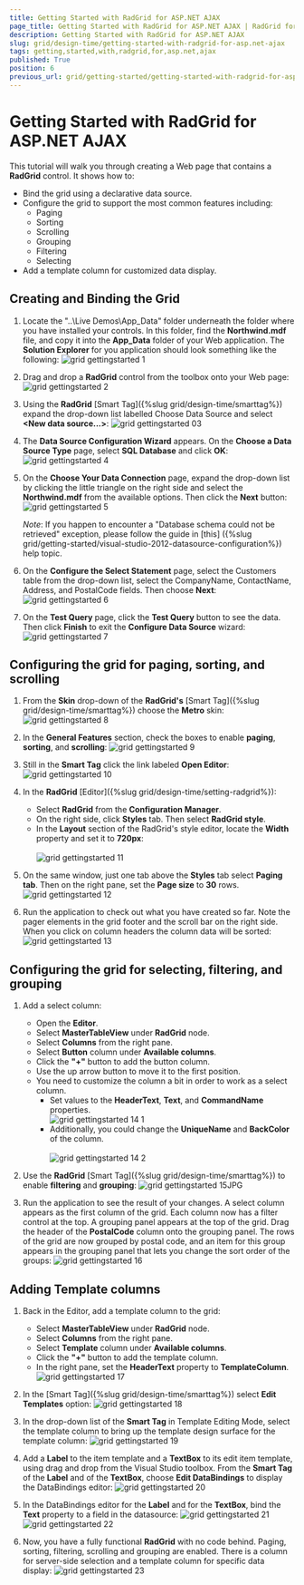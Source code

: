 ```yaml
---
title: Getting Started with RadGrid for ASP.NET AJAX
page_title: Getting Started with RadGrid for ASP.NET AJAX | RadGrid for ASP.NET AJAX Documentation
description: Getting Started with RadGrid for ASP.NET AJAX
slug: grid/design-time/getting-started-with-radgrid-for-asp.net-ajax
tags: getting,started,with,radgrid,for,asp.net,ajax
published: True
position: 6
previous_url: grid/getting-started/getting-started-with-radgrid-for-asp.net-ajax
---
```


# Getting Started with RadGrid for ASP.NET AJAX



This tutorial will walk you through creating a Web page that contains a **RadGrid** control. It shows how to:

* Bind the grid using a declarative data source.
* Configure the grid to support the most common features including:
	* Paging
	* Sorting
	* Scrolling
	* Grouping
	* Filtering
	* Selecting
* Add a template column for customized data display.

## Creating and Binding the Grid

1. Locate the "..\Live Demos\App_Data" folder underneath the folder where you have installed your controls. In this folder, find the **Northwind.mdf** file, and copy it into the **App_Data** folder of your Web application. The **Solution Explorer** for you application should look something like the following:
![grid gettingstarted 1](images/grid_gettingstarted1.png)

1. Drag and drop a **RadGrid** control from the toolbox onto your Web page:
![grid gettingstarted 2](images/grid_gettingstarted2.JPG)

1. Using the **RadGrid** [Smart Tag]({%slug grid/design-time/smarttag%}) expand the drop-down list labelled Choose Data Source and select **\<New data source...\>**:
![grid gettingstarted 03](images/grid_gettingstarted03.JPG)

1. The **Data Source Configuration Wizard** appears. On the **Choose a Data Source Type** page, select **SQL Database** and click **OK**:
![grid gettingstarted 4](images/grid_gettingstarted4.png)

1. On the **Choose Your Data Connection** page, expand the drop-down list by clicking the little triangle on the right side and select the **Northwind.mdf** from the available options. Then click the **Next** button:
![grid gettingstarted 5](images/grid_gettingstarted5.png)

	_Note_: If you happen to encounter a "Database schema could not be retrieved" exception, please follow the guide in [this] ({%slug grid/getting-started/visual-studio-2012-datasource-configuration%}) help topic.
1. On the **Configure the Select Statement** page, select the Customers table from the drop-down list, select the CompanyName, ContactName, Address, and PostalCode fields. Then choose **Next**:
![grid gettingstarted 6](images/grid_gettingstarted6.png)

1. On the **Test Query** page, click the **Test Query** button to see the data. Then click **Finish** to exit the **Configure Data Source** wizard:
![grid gettingstarted 7](images/grid_gettingstarted7.png)

## Configuring the grid for paging, sorting, and scrolling

1. From the **Skin** drop-down of the **RadGrid's** [Smart Tag]({%slug grid/design-time/smarttag%}) choose the **Metro** skin:
![grid gettingstarted 8](images/grid_gettingstarted8.JPG)

1. In the **General Features** section, check the boxes to enable **paging**, **sorting**, and **scrolling**:
![grid gettingstarted 9](images/grid_gettingstarted9.png)

1. Still in the **Smart Tag** click the link labeled **Open Editor**:
![grid gettingstarted 10](images/grid_gettingstarted10.JPG)

1. In the **RadGrid** [Editor]({%slug grid/design-time/setting-radgrid%}):
	* Select **RadGrid** from the **Configuration Manager**.
	* On the right side, click **Styles** tab. Then select **RadGrid style**.
	* In the **Layout** section of the RadGrid's style editor, locate the **Width** property and set it to **720px**:<br/>			
		![grid gettingstarted 11](images/grid_gettingstarted11.png)
1. On the same window, just one tab above the **Styles** tab select **Paging tab**. Then on the right pane, set the **Page size** to **30** rows.
![grid gettingstarted 12](images/grid_gettingstarted12.png)

1. Run the application to check out what you have created so far. Note the pager elements in the grid footer and the scroll bar on the right side. When you click on column headers the column data will be sorted:
![grid gettingstarted 13](images/grid_gettingstarted13.JPG)

## Configuring the grid for selecting, filtering, and grouping

1. Add a select column:
	* Open the **Editor**.
	* Select **MasterTableView** under **RadGrid** node.
	* Select **Columns** from the right pane.
	* Select **Button** column under **Available columns**.
	* Click the **"+"** button to add the button column.
	* Use the up arrow button to move it to the first position.
	* You need to customize the column a bit in order to work as a select column.
		* Set values to the **HeaderText**, **Text**, and **CommandName** properties.<br/>
			![grid gettingstarted 14 1](images/grid_gettingstarted14_1.png)
		* Additionally, you could change the **UniqueName** and **BackColor** of the column.<br/>	
			![grid gettingstarted 14 2](images/grid_gettingstarted14_2.png)
1. Use the **RadGrid** [Smart Tag]({%slug grid/design-time/smarttag%}) to enable **filtering** and **grouping**:
![grid gettingstarted 15JPG](images/grid_gettingstarted15JPG.png)

1. Run the application to see the result of your changes. A select column appears as the first column of the grid. Each column now has a filter control at the top. A grouping panel appears at the top of the grid. Drag the header of the **PostalCode** column onto the grouping panel. The rows of the grid are now grouped by postal code, and an item for this group appears in the grouping panel that lets you change the sort order of the groups:
![grid gettingstarted 16](images/grid_gettingstarted16.JPG)

## Adding Template columns

1. Back in the Editor, add a template column to the grid:
	* Select **MasterTableView** under **RadGrid** node.
	* Select **Columns** from the right pane.
	* Select **Template** column under **Available columns**.
	* Click the **"+"** button to add the template column.
	* In the right pane, set the **HeaderText** property to **TemplateColumn**.<br/>
		![grid gettingstarted 17](images/grid_gettingstarted17.JPG)
1. In the [Smart Tag]({%slug grid/design-time/smarttag%}) select **Edit Templates** option:
![grid gettingstarted 18](images/grid_gettingstarted18.png)

1. In the drop-down list of the **Smart Tag** in Template Editing Mode, select the template column to bring up the template design surface for the template column:
![grid gettingstarted 19](images/grid_gettingstarted19.png)

1. Add a **Label** to the item template and a **TextBox** to its edit item template, using drag and drop from the Visual Studio toolbox. From the **Smart Tag** of the **Label** and of the **TextBox**, choose **Edit DataBindings** to display the DataBindings editor:
![grid gettingstarted 20](images/grid_gettingstarted20.png)

1. In the DataBindings editor for the **Label** and for the **TextBox**, bind the **Text** property to a field in the datasource:
![grid gettingstarted 21](images/grid_gettingstarted21.png)
![grid gettingstarted 22](images/grid_gettingstarted22.png)

1. Now, you have a fully functional **RadGrid** with no code behind. Paging, sorting, filtering, scrolling and grouping are enabled. There is a column for server-side selection and a template column for specific data display:
![grid gettingstarted 23](images/grid_gettingstarted23.JPG)
